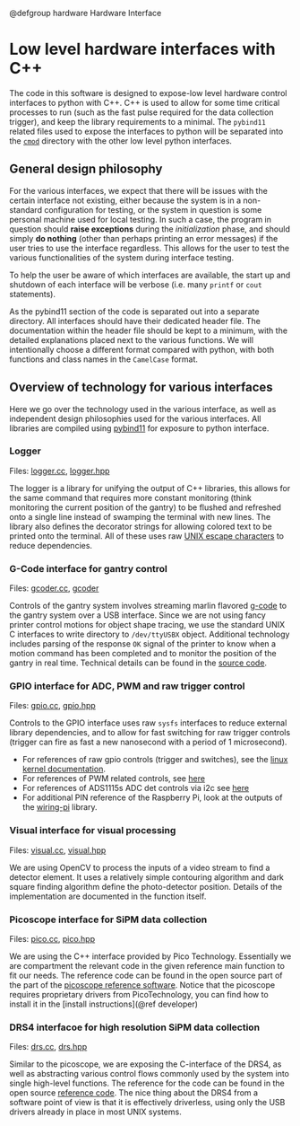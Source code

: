 @defgroup hardware Hardware Interface

# Low level hardware interfaces with C++

The code in this software is designed to expose-low level hardware control
interfaces to python with C++. C++ is used to allow for some time critical
processes to run (such as the fast pulse required for the data collection
trigger), and keep the library requirements to a minimal. The `pybind11` related
files used to expose the interfaces to python will be separated into the
[`cmod`](../cmod) directory with the other low level python interfaces.

## General design philosophy

For the various interfaces, we expect that there will be issues with the certain
interface not existing, either because the system is in a non-standard
configuration for testing, or the system in question is some personal machine
used for local testing. In such a case, the program in question should **raise
exceptions** during the *initialization* phase, and should simply **do nothing**
(other than perhaps printing an error messages) if the user tries to use the
interface regardless. This allows for the user to test the various
functionalities of the system during interface testing.

To help the user be aware of which interfaces are available, the start up and
shutdown of each interface will be verbose (i.e. many `printf` or `cout`
statements).

As the pybind11 section of the code is separated out into a separate directory.
All interfaces should have their dedicated header file. The documentation within
the header file should be kept to a minimum, with the detailed explanations
placed next to the various functions. We will intentionally choose a different
format compared with python, with both functions and class names in the
`CamelCase` format.

## Overview of technology for various interfaces

Here we go over the technology used in the various interface, as well as
independent design philosophies used for the various interfaces. All libraries
are compiled using [pybind11][pybind11] for exposure to python interface.

### Logger

Files: [logger.cc](logger.cc), [logger.hpp](logger.hpp)

The logger is a library for unifying the output of C++ libraries, this allows for
the same command that requires more constant monitoring (think monitoring the
current position of the gantry) to be flushed and refreshed onto a single line
instead of swamping the terminal with new lines. The library also defines the
decorator strings for allowing colored text to be printed onto the terminal. All
of these uses raw [UNIX escape characters][escapechar] to reduce dependencies.

### G-Code interface for gantry control

Files: [gcoder.cc](gcoder.cc), [gcoder](gcoder.hpp)

Controls of the gantry system involves streaming marlin flavored [g-code][gcode]
to the gantry system over a USB interface. Since we are not using fancy printer
control motions for object shape tracing, we use the standard UNIX C interfaces
to write directory to `/dev/ttyUSBX` object. Additional technology includes
parsing of the response `OK` signal of the printer to know when a motion command
has been completed and to monitor the position of the gantry in real time.
Technical details can be found in the [source code](gcoder.cc).

### GPIO interface for ADC, PWM and raw trigger control

Files: [gpio.cc](gpio.cc), [gpio.hpp](gpio.hpp)

Controls to the GPIO interface uses raw `sysfs` interfaces to reduce external
library dependencies, and to allow for fast switching for raw trigger controls
(trigger can fire as fast a new nanosecond with a period of 1 microsecond).

- For references of raw gpio controls (trigger and switches), see the [linux
  kernel documentation][gpio-elinux].
- For references of PWM related controls, see [here][pwm]
- For references of ADS1115s ADC det controls via i2c see [here][ads1115]
- For additional PIN reference of the Raspberry Pi, look at the outputs of the
  [wiring-pi][wiringpi] library.

### Visual interface for visual processing

Files: [visual.cc](visual.cc), [visual.hpp](visual.hpp)

We are using OpenCV to process the inputs of a video stream to find a detector
element. It uses a relatively simple contouring algorithm and dark square finding
algorithm define the photo-detector position. Details of the implementation are
documented in the function itself.

### Picoscope interface for SiPM data collection

Files: [pico.cc](pico.cc), [pico.hpp](pico.hpp)

We are using the C++ interface provided by Pico Technology. Essentially we are
compartment the relevant code in the given reference main function to fit our
needs. The reference code can be found in the open source part of the part of the
[picoscope reference software][picoscope]. Notice that the picoscope requires
proprietary drivers from PicoTechnology, you can find how to install it in the
[install instructions](@ref developer)

### DRS4 interfacoe for high resolution SiPM data collection

Files: [drs.cc](drs.cc), [drs.hpp](drs.hpp)

Similar to the picoscope, we are exposing the C-interface of the DRS4, as well as
abstracting various control flows commonly used by the system into single
high-level functions. The reference for the code can be found in the open source
[reference code][drs4_ref]. The nice thing about the DRS4 from a software point
of view is that it is effectively driverless, using only the USB drivers already
in place in most UNIX systems.

[gcode]: https://marlinfw.org/meta/gcode/
[escapechar]: https://en.wikipedia.org/wiki/ANSI_escape_code
[pybind11]: https://pybind11.readthedocs.io/en/stable/
[gpio-elinux]: https://elinux.org/GPIO
[pwm]: https://jumpnowtek.com/rpi/Using-the-Raspberry-Pi-Hardware-PWM-timers.html
[ads1115]: http://www.bristolwatch.com/rpi/ads1115.html
[wiringpi]: http://wiringpi.com/
[picoscope]: https://github.com/picotech/picosdk-c-examples
[drs4_ref]: https://www.psi.ch/en/drs/software-download